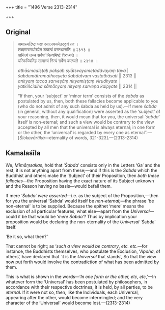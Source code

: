 +++
title = "1496 Verse 2313-2314"

+++
## Original 
>
> अथास्मदिष्टः पक्षः स्यात्स्वयमेतद्द्वयं तव ।  
> शब्दमात्रमथोच्येत शब्दत्वं वस्तथासति ॥ २३१३ ॥  
> अनित्यं तच्च सर्वेषां नित्यमिष्टं विरुध्यते ।  
> यत्किञ्चिदिह सामान्यं नित्यं सर्वेण कल्प्यते ॥ २३१४ ॥ 
>
> *athāsmadiṣṭaḥ pakṣaḥ syātsvayametaddvayaṃ tava* \|  
> *śabdamātramathocyeta śabdatvaṃ vastathāsati* \|\| 2313 \|\|  
> *anityaṃ tacca sarveṣāṃ nityamiṣṭaṃ virudhyate* \|  
> *yatkiñcidiha sāmānyaṃ nityaṃ sarveṇa kalpyate* \|\| 2314 \|\| 
>
> “If then, your ‘subject’ or ‘minor term’ consists of the *śabda* as postulated by us, then, both these fallacies become applicable to you (who do not admit of any such śabda as held by us).—If mere *śabda* (in general, without any qualification) were asserted as the ‘subject’ of your reasoning, then, it would mean that for you, the universal ‘*śabda*’ itself is non-eternal; and such a view would be contrary to the view accepted by all men that the universal is always eternal; in one form or the other, the ‘universal’ is regarded by every one as eternal”.—[*Ślokavārtika*—eternality of words, 321-323].—(2313-2314)



## Kamalaśīla

We, *Mīmāṃsakas*, hold that ‘*Śabda*’ consists only in the Letters ‘Ga’ and the rest, it is not anything apart from these;—and if this is the *Śabda* which the Buddhist and others make the ‘Subject’ of their Proposition, then *both these fallacies*—the Proposition having the exact nature of its Subject unknown and the Reason having no basis—would befall them.

If mere ‘*Śabda*’ *were asserted*—i.e. as the subject of the Proposition,—then for you the universal ‘Śabda’ would itself be *non-eternal*;—the phrase ‘be non-eternal’ is to be supplied. Because the epithet ‘mere’ means the exclusion of all particular features, what else—apart from the *Universal*—could it be that would be ‘*mere Śabda*’? Thus by implication your proposition would be declaring the non-eternality of the *Universal* ‘Śabda’ itself.

‘Be it so, what then?’

That cannot be right; as ‘*such a view would be contrary*, *etc. etc*.—for instance, the Buddhists themselves, who postulate the Exclusion, ‘*Apoha*, of others’, have declared that ‘it is the *Universal* that stands’, So that the view now put forth would involve the contradiction of what has been admitted by them.

This is what is shown in the words—‘*In one form or the other, etc, etc*,’—In whatever form the ‘Universal’ has been postulated by philosophers, in accordance with their respective doctrines, it is held, by all parties, to be *eternal*. If it were not so, then, like the Individuals, each Universal, appearing after the other, would become intermingled; and the very character of the ‘Universal’ would become lost.—(2313-2314)


